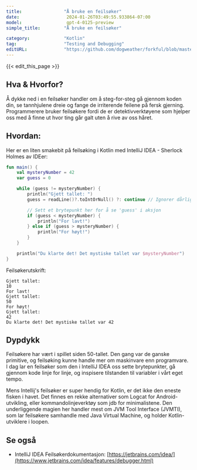 ```yaml
---
title:                "Å bruke en feilsøker"
date:                  2024-01-26T03:49:55.933864-07:00
model:                 gpt-4-0125-preview
simple_title:         "Å bruke en feilsøker"

category:             "Kotlin"
tag:                  "Testing and Debugging"
editURL:              "https://github.com/dogweather/forkful/blob/master/content/no/kotlin/using-a-debugger.md"
---
```


{{< edit_this_page >}}

## Hva & Hvorfor?
Å dykke ned i en feilsøker handler om å steg-for-steg gå gjennom koden din, se tannhjulene dreie og fange de irriterende feilene på fersk gjerning. Programmerere bruker feilsøkere fordi de er detektivverktøyene som hjelper oss med å finne ut hvor ting går galt uten å rive av oss håret.

## Hvordan:
Her er en liten smakebit på feilsøking i Kotlin med IntelliJ IDEA - Sherlock Holmes av IDEer:

```kotlin
fun main() {
    val mysteryNumber = 42
    var guess = 0

    while (guess != mysteryNumber) {
        println("Gjett tallet: ")
        guess = readLine()?.toIntOrNull() ?: continue // Ignorer dårlige inndata

        // Sett et brytepunkt her for å se 'guess' i aksjon
        if (guess < mysteryNumber) {
            println("For lavt!")
        } else if (guess > mysteryNumber) {
            println("For høyt!")
        }
    }

    println("Du klarte det! Det mystiske tallet var $mysteryNumber")
}
```

Feilsøkerutskrift:
```
Gjett tallet: 
10
For lavt!
Gjett tallet: 
50
For høyt!
Gjett tallet: 
42
Du klarte det! Det mystiske tallet var 42
```

## Dypdykk
Feilsøkere har vært i spillet siden 50-tallet. Den gang var de ganske primitive, og feilsøking kunne handle mer om maskinvare enn programvare. I dag lar en feilsøker som den i IntelliJ IDEA oss sette brytepunkter, gå gjennom kode linje for linje, og inspisere tilstanden til variabler i vårt eget tempo.

Mens Intellij's feilsøker er super hendig for Kotlin, er det ikke den eneste fisken i havet. Det finnes en rekke alternativer som Logcat for Android-utvikling, eller kommandolinjeverktøy som jdb for minimalistene. Den underliggende magien her handler mest om JVM Tool Interface (JVMTI), som lar feilsøkere samhandle med Java Virtual Machine, og holder Kotlin-utviklere i loopen.

## Se også
- IntelliJ IDEA Feilsøkerdokumentasjon: [https://jetbrains.com/idea/](https://www.jetbrains.com/idea/features/debugger.html)
